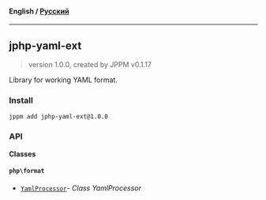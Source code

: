 #### **English** / [Русский](README.ru.md)

---

## jphp-yaml-ext
> version 1.0.0, created by JPPM v0.1.17

Library for working YAML format.

### Install
```
jppm add jphp-yaml-ext@1.0.0
```

### API
**Classes**

#### `php\format`

- [`YamlProcessor`](https://github.com/jphp-compiler/jphp/blob/master/exts/jphp-yaml-ext/api-docs/classes/php/format/YamlProcessor.md)- _Class YamlProcessor_